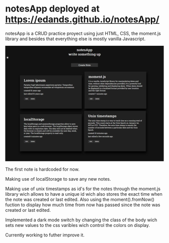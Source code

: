 # notesApp deployed at https://edands.github.io/notesApp/
notesApp is a CRUD practice proyect using just HTML, CSS, the moment.js library and besides that everything else is mostly vanilla Javascript.

![app-screenshot](https://raw.githubusercontent.com/Edands/notesApp/master/resources/Screenshot_2021-01-20%20Notes%20App(1).png)

The first note is hardcoded for now. 

Making use of localStorage to save any new notes.

Making use of unix timestamps as id's for the notes through the moment.js library wich allows to have a unique id wich also stores the exact time when the note was created or last edited.
Also using the moment().fromNow() fuction to display how much time from now has passed since the note was created or last edited.

Implemented a dark mode switch by changing the class of the body wich sets new values to the css varibles wich control the colors on display. 

Currently working to futher improve it.
